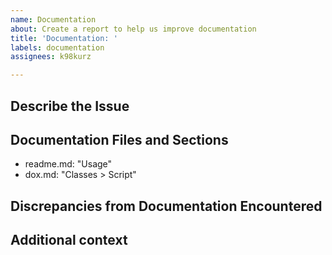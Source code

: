 ```yaml
---
name: Documentation
about: Create a report to help us improve documentation
title: 'Documentation: '
labels: documentation
assignees: k98kurz

---
```


## Describe the Issue

<!-- A clear and concise description of the documentation issue. -->

## Documentation Files and Sections

<!-- List the files and sections of the documentation that you are reporting an issue with. -->
<!-- Below are examples. Overwrite as needed. -->

- readme.md: "Usage"
- dox.md: "Classes > Script"

## Discrepancies from Documentation Encountered

<!-- A clear and concise description of what discrepancies you found. -->

## Additional context

<!-- Add any other context about the problem here. -->
